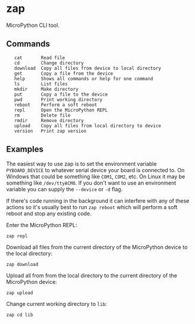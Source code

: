 # zap
MicroPython CLI tool.

## Commands
```
   cat       Read file
   cd        Change directory
   download  Copy all files from device to local directory
   get       Copy a file from the device
   help      Shows all commands or help for one command
   ls        List files
   mkdir     Make directory
   put       Copy a file to the device
   pwd       Print working directory
   reboot    Perform a soft reboot
   repl      Open the MicroPython REPL
   rm        Delete file
   rmdir     Remove directory
   upload    Copy all files from local directory to device
   version   Print zap version
```
## Examples

The easiest way to use zap is to set the environment variable `PYBOARD_DEVICE` to whatever serial device your board is connected to. On Windows that could be something like `COM1`, `COM2`, etc. On Linux it may be something like `/dev/ttyACM0`. If you don't want to use an environment variable you can supply the `--device` or `-d` flag.

If there's code running in the background it can interfere with any of these actions so it's usually best to run `zap reboot` which will perform a soft reboot and stop any existing code.

Enter the MicroPython REPL:
```
zap repl
```

Download all files from the current directory of the MicroPython device to the local directory:
```
zap download
```

Upload all from from the local directory to the current directory of the MicroPython device:
```
zap upload
```

Change current working directory to `lib`:
```
zap cd lib
```
